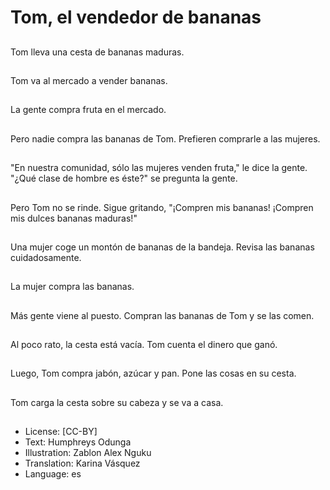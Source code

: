 # Tom, el vendedor de bananas

##
Tom lleva una cesta de bananas maduras.

##
Tom va al mercado a vender bananas.

##
La gente compra fruta en el mercado.

##
Pero nadie compra las bananas de Tom. Prefieren comprarle a las mujeres.

##
"En nuestra comunidad, sólo las mujeres venden fruta," le dice la gente. "¿Qué clase de hombre es éste?" se pregunta la gente.

##
Pero Tom no se rinde. Sigue gritando, "¡Compren mis bananas! ¡Compren mis dulces bananas maduras!"

##
Una mujer coge un montón de bananas de la bandeja. Revisa las bananas cuidadosamente.

##
La mujer compra las bananas.

##
Más gente viene al puesto. Compran las bananas de Tom y se las comen.

##
Al poco rato, la cesta está vacía. Tom cuenta el dinero que ganó.

##
Luego, Tom compra jabón, azúcar y pan. Pone las cosas en su cesta.

##
Tom carga la cesta sobre su cabeza y se va a casa.

##
* License: [CC-BY]
* Text: Humphreys Odunga
* Illustration: Zablon Alex Nguku
* Translation: Karina Vásquez
* Language: es
